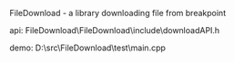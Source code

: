 FileDownload - a library downloading file from breakpoint


api: FileDownload\FileDownload\include\downloadAPI.h

demo: D:\src\FileDownload\test\main.cpp
